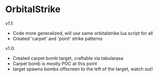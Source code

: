 OrbitalStrike
=============

v1.1:
* Code more generalized, will use same orbitalstrike.lua script for all
* Created 'carpet' and 'point' strike patterns

v1.0:
* Created carpet bomb target, craftable via tabularasa
* Carpet bomb is mostly POC at this point
* target spawns bombs offscreen to the left of the target, watch out!